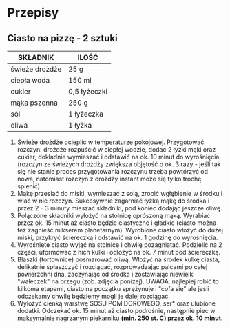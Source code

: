 # Przepisy

## Ciasto na pizzę - 2 sztuki

| SKŁADNIK       | ILOŚĆ        |
| -------------- | ------------ |
| świeże drożdże | 25 g         |
| ciepła woda    | 150 ml       |
| cukier         | 0,5 łyżeczki |
| mąka pszenna   | 250 g        |
| sól            | 1 łyżeczka   |
| oliwa          | 1 łyżka      |


1. Świeże drożdże ocieplić w temperaturze pokojowej. Przygotować rozczyn: drożdże rozpuścić w ciepłej wodzie, dodać 2 łyżki mąki oraz cukier, dokładnie wymieszać i odstawić na ok. 10 minut do wyrośnięcia (rozczyn ze świeżych drożdży zwiększa objętość o ok. 3 razy - jeśli tak się nie stanie proces przygotowania rozczynu trzeba powtórzyć od nowa, natomiast rozczyn z drożdży instant może się tylko trochę spienić).
2. Mąkę przesiać do miski, wymieszać z solą, zrobić wgłębienie w środku i wlać w nie rozczyn. Sukcesywnie zagarniać łyżką mąkę do środka i przez 2 - 3 minuty mieszać składniki, pod koniec dodając jeszcze oliwę.
3. Połączone składniki wyłożyć na stolnicę oprószoną mąką. Wyrabiać przez ok. 15 minut aż ciasto będzie elastyczne i gładkie (ciasto można też zagnieść mikserem planetarnym). Wyrobione ciasto włożyć do dużej miski, przykryć ściereczką i odstawić na ok. 1 godzinę do wyrośnięcia.
4. Wyrośnięte ciasto wyjąć na stolnicę i chwilę pozagniatać. Podzielić na 2 części, uformować z nich kulki i odłożyć na ok. 7 minut pod ściereczką.
5. Blaszki (tortownice) posmarować oliwą. Włożyć na środek kulkę ciasta, delikatnie spłaszczyć i rozciągać, rozprowadzając palcami po całej powierzchni dna, zaczynając od środka i zostawiając niewielki "wałeczek" na brzegu (zob. zdjęcia poniżej). UWAGA: najlepiej robić to kilkoma etapami, ciasto na początku sprężynuje i "cofa się" ale jeśli odczekamy chwilę będziemy mogli je dalej rozciągać.
6. Wyłożyć cienką warstwę SOSU POMIDOROWEGO, ser* oraz ulubione dodatki. Odczekać ok. 15 minut aż ciasto podrośnie, następnie piec w maksymalnie nagrzanym piekarniku **(min. 250 st. C) przez ok. 10 minut.**
